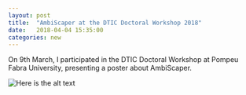 ```yaml
---
layout: post
title:  "AmbiScaper at the DTIC Doctoral Workshop 2018"
date:   2018-04-04 15:35:00
categories: new
---
```


On 9th March, I participated in the DTIC Doctoral Workshop at Pompeu Fabra University, presenting a poster about AmbiScaper.
 
![Here is the alt text](https://desmond75.github.io/img/mobil.PNG "Here is the Title text")
